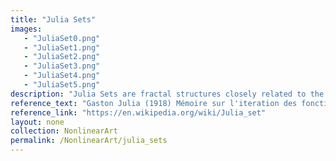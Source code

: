```yaml
---
title: "Julia Sets"
images: 
   - "JuliaSet0.png"
   - "JuliaSet1.png"
   - "JuliaSet2.png"
   - "JuliaSet3.png"
   - "JuliaSet4.png"
   - "JuliaSet5.png"
description: "Julia Sets are fractal structures closely related to the Mandelbrot Set. They are generated using the iteration z_{n+1} = z_n^2 + c, varying the complex parameter c. The boundary of the set exhibits intricate self-similar structures, making it a key object in dynamical systems."
reference_text: "Gaston Julia (1918) Mémoire sur l'iteration des fonctions rationnelles, Journal de Mathématiques Pures et Appliquées, vol. 8, pages 47–245."
reference_link: "https://en.wikipedia.org/wiki/Julia_set"
layout: none
collection: NonlinearArt
permalink: /NonlinearArt/julia_sets
---
```

